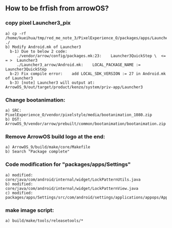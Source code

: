 ## How to be frfish from arrowOS?
### copy pixel Launcher3_pix

    a) cp -rf /home/kueihua/tmp/red_me_note_3/PixelExperience_O/packages/apps/Launcher3 ./
    b) Modify Android.mk of Launcher3
      b-1) Due to below 2 code:
         ./vendor/arrow/config/packages.mk:23:    Launcher3QuickStep \  <= = >  Launcher3
         ./Launcher3_arrow/Android.mk:    LOCAL_PACKAGE_NAME := Launcher3QuickStep
      b-2) Fix compile error:    add LOCAL_SDK_VERSION := 27 in Android.mk of Launcher3
      b-3) [note] Launcher3 will output at: ArrowOS_9/out/target/product/kenzo/system/priv-app/Launcher3

### Change bootanimation:
    a) SRC: PixelExperience_O/vendor/pixelstyle/media/bootanimation_1080.zip
    b) DST: ArrowOS_9/vendor/arrow/prebuilt/common/bootanimation/bootanimation.zip

### Remove ArrowOS build logo at the end: 
    a) ArrowOS_9/build/make/core/Makefile
    b) Search "Package complete" 
    
### Code modification for "packages/apps/Settings"
    a) modified: core/java/com/android/internal/widget/LockPatternUtils.java
    b) modified: core/java/com/android/internal/widget/LockPatternView.java
    c) modified: packages/apps/Settings/src/com/android/settings/applications/appops/AppOpsState.java

### make image script:
    a) build/make/tools/releasetools/*
